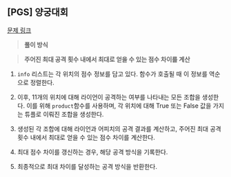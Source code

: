 ## [PGS] 양궁대회

[문제 링크](https://school.programmers.co.kr/learn/courses/30/lessons/92342)

> **풀이 방식**

> **주어진 최대 공격 횟수 내에서 최대로 얻을 수 있는 점수 차이를 계산**

1. `info` 리스트는 각 위치의 점수 정보를 담고 있다. 함수가 호출될 때 이 정보를 역순으로 정렬한다.

2. 이후, 11개의 위치에 대해 라이언이 공격하는 여부를 나타내는 모든 조합을 생성한다. 이를 위해 `product`함수를 사용하며, 각 위치에 대해 True 또는 False 값을 가지는 튜플로 이뤄진 조합을 생성한다.

3. 생성된 각 조합에 대해 라이언과 어피치의 공격 결과를 계산하고, 주어진 최대 공격 횟수 내에서 최대로 얻을 수 있는 점수 차이를 계산한다.

4. 최대 점수 차이를 갱신하는 경우, 해당 공격 방식을 기록한다.

5. 최종적으로 최대 차이를 달성하는 공격 방식을 반환한다.
